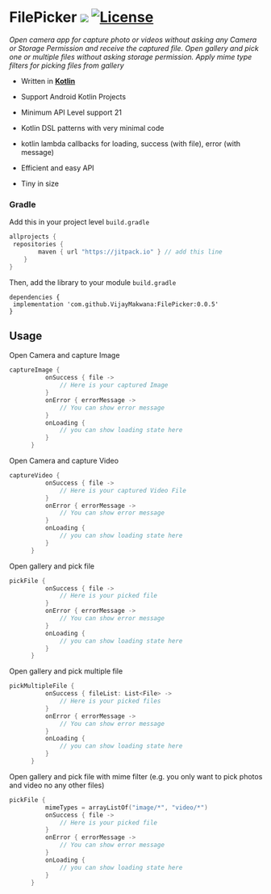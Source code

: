 # FilePicker [![](https://jitpack.io/v/VijayMakwana/FilePicker.svg)](https://jitpack.io/#VijayMakwana/FilePicker) [![License](https://img.shields.io/badge/License-Apache%202.0-orange.svg)](https://opensource.org/licenses/Apache-2.0)

*Open camera app for capture photo or videos without asking any Camera or Storage Permission and
receive the captured file. Open gallery and pick one or multiple files without asking storage
permission. Apply mime type filters for picking files from gallery*

- Written in [**Kotlin**](http://kotlinlang.org)

- Support Android Kotlin Projects

- Minimum API Level support 21

- Kotlin DSL patterns with very minimal code

- kotlin lambda callbacks for loading, success (with file), error (with message)

- Efficient and easy API

- Tiny in size

### Gradle

Add this in your project level `build.gradle`

  ```gradle
  allprojects {
   repositories {
          maven { url "https://jitpack.io" } // add this line
      }
  }
  ```

Then, add the library to your module `build.gradle`

  ```
  dependencies {
   implementation 'com.github.VijayMakwana:FilePicker:0.0.5'
  }
  ```

## Usage

Open Camera and capture Image

  ```kotlin     
  captureImage {
            onSuccess { file ->
                // Here is your captured Image
            }
            onError { errorMessage ->
                // You can show error message
            }
            onLoading {
                // you can show loading state here
            }
        }
  ```

Open Camera and capture Video

  ```kotlin     
  captureVideo {
            onSuccess { file ->
                // Here is your captured Video File
            }
            onError { errorMessage ->
                // You can show error message
            }
            onLoading {
                // you can show loading state here
            }
        }
  ```

Open gallery and pick file

  ```kotlin     
  pickFile {
            onSuccess { file ->
                // Here is your picked file
            }
            onError { errorMessage ->
                // You can show error message
            }
            onLoading {
                // you can show loading state here
            }
        }
  ```

Open gallery and pick multiple file

  ```kotlin     
  pickMultipleFile {
            onSuccess { fileList: List<File> ->
                // Here is your picked files
            }
            onError { errorMessage ->
                // You can show error message
            }
            onLoading {
                // you can show loading state here
            }
        }
  ```

Open gallery and pick file with mime filter (e.g. you only want to pick photos and video no any
other files)

  ```kotlin     
  pickFile {
            mimeTypes = arrayListOf("image/*", "video/*")
            onSuccess { file ->
                // Here is your picked file
            }
            onError { errorMessage ->
                // You can show error message
            }
            onLoading {
                // you can show loading state here
            }
        }
  ```

